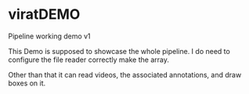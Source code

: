 # viratDEMO
Pipeline working demo v1


This Demo is supposed to showcase the whole pipeline.
I do need to configure the file reader correctly make the array.

Other than that it can read videos, the associated annotations, and draw boxes on it.
